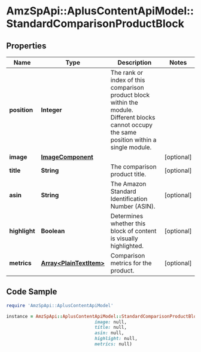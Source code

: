 # AmzSpApi::AplusContentApiModel::StandardComparisonProductBlock

## Properties

Name | Type | Description | Notes
------------ | ------------- | ------------- | -------------
**position** | **Integer** | The rank or index of this comparison product block within the module. Different blocks cannot occupy the same position within a single module. | 
**image** | [**ImageComponent**](ImageComponent.md) |  | [optional] 
**title** | **String** | The comparison product title. | [optional] 
**asin** | **String** | The Amazon Standard Identification Number (ASIN). | [optional] 
**highlight** | **Boolean** | Determines whether this block of content is visually highlighted. | [optional] 
**metrics** | [**Array&lt;PlainTextItem&gt;**](PlainTextItem.md) | Comparison metrics for the product. | [optional] 

## Code Sample

```ruby
require 'AmzSpApi::AplusContentApiModel'

instance = AmzSpApi::AplusContentApiModel::StandardComparisonProductBlock.new(position: null,
                                 image: null,
                                 title: null,
                                 asin: null,
                                 highlight: null,
                                 metrics: null)
```


